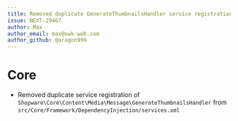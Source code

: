 ```yaml
---
title: Removed duplicate GenerateThumbnailsHandler service registration
issue: NEXT-29467
author: Max
author_email: max@swk-web.com
author_github: @aragon999
---
```

# Core
* Removed duplicate service registration of `Shopware\Core\Content\Media\Message\GenerateThumbnailsHandler` from `src/Core/Framework/DependencyInjection/services.xml`

